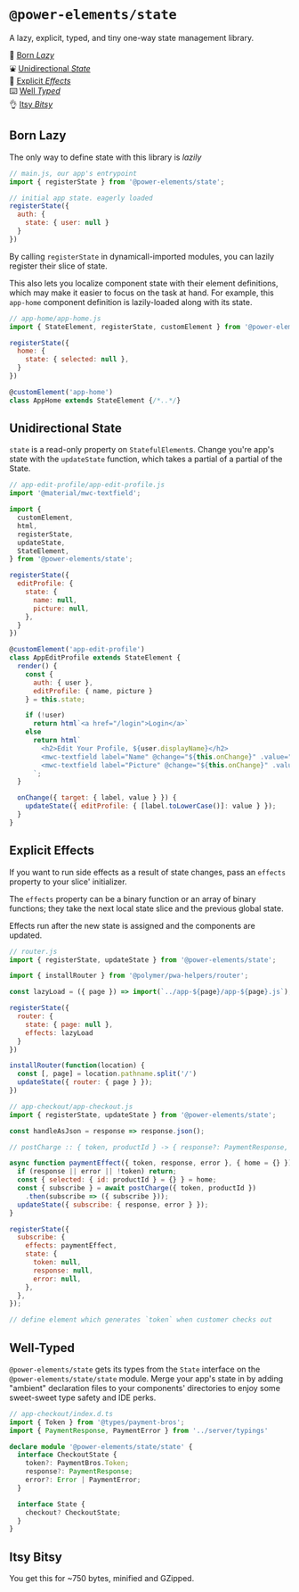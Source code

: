 # `@power-elements/state`

A lazy, explicit, typed, and tiny one-way state management library.

👼 [Born *Lazy*](#born-lazy)  
⛲️ [Unidirectional *State*](#unidirectional-state)  
🎇 [Explicit *Effects*](#explicit-effects)  
⌨️ [Well *Typed*](#well-typed)  
👌 [Itsy *Bitsy*](#itsy-bitsy)

## Born Lazy
The only way to define state with this library is *lazily*
```js
// main.js, our app's entrypoint
import { registerState } from '@power-elements/state';

// initial app state. eagerly loaded
registerState({
  auth: {
    state: { user: null }
  }
})
```

By calling `registerState` in dynamicall-imported modules, you can lazily register their slice of state.

This also lets you localize component state with their element definitions, which may make it easier to focus on the task at hand. For example, this `app-home` component definition is lazily-loaded along with its state.

```js
// app-home/app-home.js
import { StateElement, registerState, customElement } from '@power-elements/state';

registerState({
  home: {
    state: { selected: null },
  }
})

@customElement('app-home')
class AppHome extends StateElement {/*..*/}
```

## Unidirectional State

`state` is a read-only property on `StatefulElement`s. Change you're app's state with the `updateState` function, which takes a partial of a partial of the State.

```js
// app-edit-profile/app-edit-profile.js
import '@material/mwc-textfield';

import {
  customElement,
  html,
  registerState,
  updateState,
  StateElement,
} from '@power-elements/state';

registerState({
  editProfile: {
    state: {
      name: null,
      picture: null,
    },
  }
})

@customElement('app-edit-profile')
class AppEditProfile extends StateElement {
  render() {
    const {
      auth: { user },
      editProfile: { name, picture }
    } = this.state;

    if (!user)
      return html`<a href="/login">Login</a>`
    else
      return html`
        <h2>Edit Your Profile, ${user.displayName}</h2>
        <mwc-textfield label="Name" @change="${this.onChange}" .value="${name}"></mwc-textfield>
        <mwc-textfield label="Picture" @change="${this.onChange}" .value="${picture}"></mwc-textfield>
      `;
  }

  onChange({ target: { label, value } }) {
    updateState({ editProfile: { [label.toLowerCase()]: value } });
  }
}
```

## Explicit Effects

If you want to run side effects as a result of state changes, pass an `effects` property to your slice' initializer.

The `effects` property can be a binary function or an array of binary functions; they take the next local state slice and the previous global state.

Effects run after the new state is assigned and the components are updated.

```js
// router.js
import { registerState, updateState } from '@power-elements/state';

import { installRouter } from '@polymer/pwa-helpers/router';

const lazyLoad = ({ page }) => import(`../app-${page}/app-${page}.js`),

registerState({
  router: {
    state: { page: null },
    effects: lazyLoad
  }
})

installRouter(function(location) {
  const [, page] = location.pathname.split('/')
  updateState({ router: { page } });
})
```

```js
// app-checkout/app-checkout.js
import { registerState, updateState } from '@power-elements/state';

const handleAsJson = response => response.json();

// postCharge :: { token, productId } -> { response?: PaymentResponse, error?: Error }

async function paymentEffect({ token, response, error }, { home = {} }) {
  if (response || error || !token) return;
  const { selected: { id: productId } = {} } = home;
  const { subscribe } = await postCharge({ token, productId })
    .then(subscribe => ({ subscribe }));
  updateState({ subscribe: { response, error } });
}

registerState({
  subscribe: {
    effects: paymentEffect,
    state: {
      token: null,
      response: null,
      error: null,
    },
  },
});

// define element which generates `token` when customer checks out
```

## Well-Typed

`@power-elements/state` gets its types from the `State` interface on the `@power-elements/state/state` module. Merge your app's state in by adding "ambient" declaration files to your components' directories to enjoy some sweet-sweet type safety and IDE perks.

```ts
// app-checkout/index.d.ts
import { Token } from '@types/payment-bros';
import { PaymentResponse, PaymentError } from '../server/typings'

declare module '@power-elements/state/state' {
  interface CheckoutState {
    token?: PaymentBros.Token;
    response?: PaymentResponse;
    error?: Error | PaymentError;
  }

  interface State {
    checkout? CheckoutState;
  }
}
```

## Itsy Bitsy

You get this for ~750 bytes, minified and GZipped.
